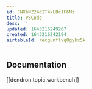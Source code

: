 ```yaml
---
id: FNXbNZ24dIT4xLBc1F6Mz
title: VSCode
desc: ''
updated: 1643216249267
created: 1643216242194
airtableId: recgunflvqOgykx5k
---
```

## Documentation

[[dendron.topic.workbench]]
